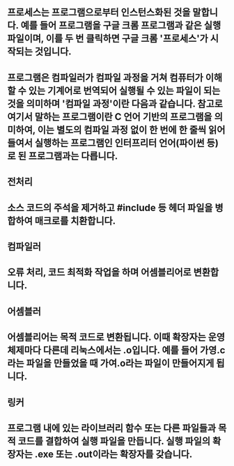 ## 프로세스는 프로그램으로부터 인스턴스화된 것을 말합니다. 예를 들어 프로그램을 구글 크롬 프로그램과 같은 실행 파일이며, 이를 두 번 클릭하면 구글 크롬 '프로세스'가 시작되는 것입니다.
## 프로그램은 컴파일러가 컴파일 과정을 거쳐 컴퓨터가 이해할 수 있는 기계어로 번역되어 실행될 수 있는 파일이 되는 것을 의미하며 '컴파일 과정'이란 다음과 같습니다. 참고로 여기서 말하는 프로그램이란 C 언어 기반의 프로그램을 의미하여, 이는 별도의 컴파일 과정 없이 한 번에 한 줄씩 읽어 들여서 실행하는 프로그램인 인터프리터 언어(파이썬 등)로 된 프로그램과는 다릅니다.
## 전처리
## 소스 코드의 주석을 제거하고 #include 등 헤더 파일을 병합하여 매크로를 치환합니다.
## 컴파일러
## 오류 처리, 코드 최적화 작업을 하며 어셈블리어로 변환합니다.
## 어셈블러
## 어셈블리어는 목적 코드로 변환됩니다. 이때 확장자는 운영체제마다 다른데 리눅스에서는 .o입니다. 예를 들어 가영.c라는 파일을 만들었을 때 가여.o라는 파일이 만들어지게 됩니다.
## 링커
## 프로그램 내에 있는 라이브러리 함수 또는 다른 파일들과 목적 코드를 결합하여 실행 파일을 만듭니다. 실행 파일의 확장자는 .exe 또는 .out이라는 확장자를 갖습니다.